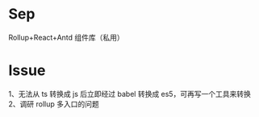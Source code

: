 # Sep

Rollup+React+Antd 组件库（私用）

# Issue

1、无法从 ts 转换成 js 后立即经过 babel 转换成 es5，可再写一个工具来转换
2、调研 rollup 多入口的问题
